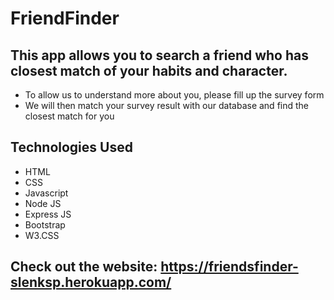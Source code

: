 # FriendFinder

## This app allows you to search a friend who has closest match of your habits and character. 
- To allow us to understand more about you, please fill up the survey form
- We will then match your survey result with our database and find the closest match for you

## Technologies Used
- HTML
- CSS
- Javascript
- Node JS
- Express JS
- Bootstrap
- W3.CSS

## Check out the website: https://friendsfinder-slenksp.herokuapp.com/
